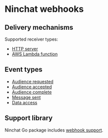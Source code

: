 # Ninchat webhooks

## Delivery mechanisms

Supported receiver types:

- [HTTP server](http.md)
- [AWS Lambda function](lambda.md)


## Event types

- [Audience requested](event/audience_requested.md)
- [Audience accepted](event/audience_accepted.md)
- [Audience complete](event/audience_complete.md)
- [Message sent](event/message_sent.md)
- [Data access](event/data_access.md)


## Support library

Ninchat Go package includes [webhook support](https://pkg.go.dev/github.com/ninchat/ninchat-go/webhook).

